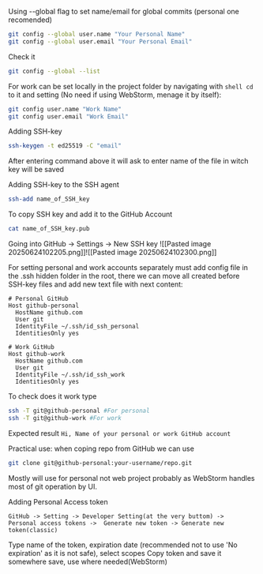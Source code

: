 Using --global flag to set name/email for global commits (personal one recomended)
```bash
git config --global user.name "Your Personal Name"
git config --global user.email "Your Personal Email"
```

Check it
```bash
git config --global --list
```

For work can be set locally in the project folder by navigating with ```shell cd``` to it and setting (No need if using WebStorm, menage it by itself):
```bash
git config user.name "Work Name"
git config user.email "Work Email"
```

Adding SSH-key 
```bash
ssh-keygen -t ed25519 -C "email"
```

After entering command above it will ask to enter name of the file in witch key will be saved

Adding SSH-key to the SSH agent
```bash
ssh-add name_of_SSH_key
```

To copy SSH key and add it to the GitHub Account
```bash
cat name_of_SSH_key.pub
```

Going into GitHub -> Settings -> New SSH key
![[Pasted image 20250624102205.png]]![[Pasted image 20250624102300.png]]

For setting personal and work accounts separately must add config file in the .ssh hidden folder in the root, there we can move all created before SSH-key files and add new text file with next content:
```text
# Personal GitHub
Host github-personal
  HostName github.com
  User git
  IdentityFile ~/.ssh/id_ssh_personal
  IdentitiesOnly yes

# Work GitHub
Host github-work
  HostName github.com
  User git
  IdentityFile ~/.ssh/id_ssh_work
  IdentitiesOnly yes
```

To check does it work type
```bash
ssh -T git@github-personal #For personal
ssh -T git@github-work #For work
```
Expected result ```Hi, Name of your personal or work GitHub account```

Practical use: when coping repo from GitHub we can use 
```bash
git clone git@github-personal:your-username/repo.git
```

Mostly will use for personal not web project probably as WebStorm handles most of git operation by UI.

Adding Personal Access token
```
GitHub -> Setting -> Developer Setting(at the very buttom) ->  Personal access tokens ->  Generate new token -> Generate new token(classic)
```
Type name of the token, expiration date (recommended not to use 'No expiration' as it is not safe), select scopes
Copy token and save it somewhere save, use where needed(WebStorm)


